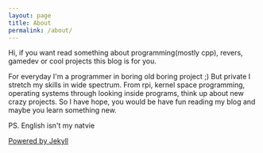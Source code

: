 ```yaml
---
layout: page
title: About
permalink: /about/
---
```


Hi, if you want read something about programming(mostly cpp), revers, gamedev or cool projects this blog is for you.

For everyday I'm a programmer in boring old boring project ;)  But private I stretch my skills in wide spectrum. From rpi, kernel space programming, operating systems through looking inside programs, think up about new crazy projects.
So I have hope, you would be have fun reading my blog and maybe you learn something new.

PS. English isn't my natvie

[Powered by Jekyll](https://jekyllrb.com/)
